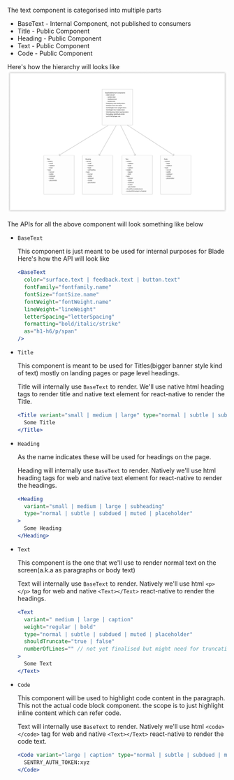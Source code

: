 The text component is categorised into multiple parts

- BaseText - Internal Component, not published to consumers
- Title - Public Component
- Heading - Public Component
- Text - Public Component
- Code - Public Component

Here's how the hierarchy will looks like
![Component Breakdown](./component-breakdown.png)

The APIs for all the above component will look something like below

- `BaseText`

  This component is just meant to be used for internal purposes for Blade
  Here's how the API will look like

  ```jsx
  <BaseText
    color="surface.text | feedback.text | button.text"
    fontFamily="fontfamily.name"
    fontSize="fontSize.name"
    fontWeight="fontWeight.name"
    lineWeight="lineWeight"
    letterSpacing="letterSpacing"
    formatting="bold/italic/strike"
    as="h1-h6/p/span"
  />
  ```

- `Title`

  This component is meant to be used for Titles(bigger banner style kind of text) mostly on landing pages or page level headings.

  Title will internally use `BaseText` to render. We'll use native html heading tags to render title and native text element for react-native to render the Title.

  ```jsx
  <Title variant="small | medium | large" type="normal | subtle | subdued | muted | placeholder">
    Some Title
  </Title>
  ```

- `Heading`

  As the name indicates these will be used for headings on the page.

  Heading will internally use `BaseText` to render. Natively we'll use html heading tags for web and native text element for react-native to render the headings.

  ```jsx
  <Heading
    variant="small | medium | large | subheading"
    type="normal | subtle | subdued | muted | placeholder"
  >
    Some Heading
  </Heading>
  ```

- `Text`

  This component is the one that we'll use to render normal text on the screen(a.k.a as paragraphs or body text)

  Text will internally use `BaseText` to render. Natively we'll use html `<p></p>` tag for web and native `<Text></Text>` react-native to render the headings.

  ```jsx
  <Text
    variant=" medium | large | caption"
    weight="regular | bold"
    type="normal | subtle | subdued | muted | placeholder"
    shouldTruncate="true | false"
    numberOfLines="" // not yet finalised but might need for truncating on react-native
  >
    Some Text
  </Text>
  ```

- `Code`

  This component will be used to highlight code content in the paragraph. This not the actual code block component. the scope is to just highlight inline content which can refer code.

  Text will internally use `BaseText` to render. Natively we'll use html `<code></code>` tag for web and native `<Text></Text>` react-native to render the code text.

  ```jsx
  <Code variant="large | caption" type="normal | subtle | subdued | muted | placeholder">
    SENTRY_AUTH_TOKEN:xyz
  </Code>
  ```
